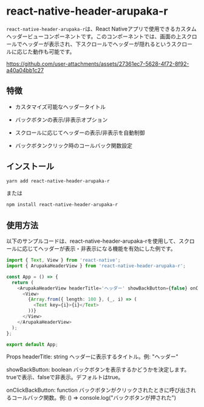 # react-native-header-arupaka-r

`react-native-header-arupaka-r`は、React Nativeアプリで使用できるカスタムヘッダービューコンポーネントです。このコンポーネントでは、画面の上スクロールでヘッダーが表示され、下スクロールでヘッダーが隠れるというスクロールに応じた動作も可能です。

https://github.com/user-attachments/assets/27361ec7-5628-4f72-8f92-a40a04bb1c27


## 特徴

- カスタマイズ可能なヘッダータイトル



- バックボタンの表示/非表示オプション
- スクロールに応じてヘッダーの表示/非表示を自動制御
- バックボタンクリック時のコールバック関数設定

## インストール

```bash
yarn add react-native-header-arupaka-r
```
または
```bash
npm install react-native-header-arupaka-r
```

## 使用方法
以下のサンプルコードは、react-native-header-arupaka-rを使用して、スクロールに応じてヘッダーが表示・非表示になる機能を有効にした例です。

```TypeScript
import { Text, View } from 'react-native';
import { ArupakaHeaderView } from 'react-native-header-arupaka-r';

const App = () => {
  return (
    <ArupakaHeaderView headerTitle='ヘッダー' showBackButton={false} onClickBackButton={()=>console.log("バックボタンが押された")}>
      <View>
        {Array.from({ length: 100 }, (_, i) => (
          <Text key={i}>{i}</Text>
        ))}
      </View>
    </ArupakaHeaderView>
  );
};

export default App;
```

Props
headerTitle: string
ヘッダーに表示するタイトル。例: "ヘッダー"

showBackButton: boolean
バックボタンを表示するかどうかを決定します。trueで表示、falseで非表示。デフォルトはtrue。

onClickBackButton: function
バックボタンがクリックされたときに呼び出されるコールバック関数。例: () => console.log("バックボタンが押された")

